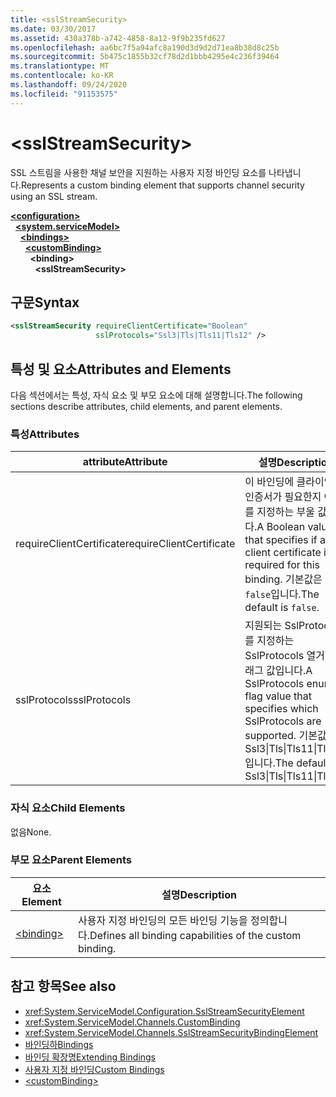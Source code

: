 ```yaml
---
title: <sslStreamSecurity>
ms.date: 03/30/2017
ms.assetid: 430a378b-a742-4858-8a12-9f9b235fd627
ms.openlocfilehash: aa6bc7f5a94afc8a190d3d9d2d71ea8b38d8c25b
ms.sourcegitcommit: 5b475c1855b32cf78d2d1bbb4295e4c236f39464
ms.translationtype: MT
ms.contentlocale: ko-KR
ms.lasthandoff: 09/24/2020
ms.locfileid: "91153575"
---
```

# \<sslStreamSecurity>

<span data-ttu-id="6e4f2-101">SSL 스트림을 사용한 채널 보안을 지원하는 사용자 지정 바인딩 요소를 나타냅니다.</span><span class="sxs-lookup"><span data-stu-id="6e4f2-101">Represents a custom binding element that supports channel security using an SSL stream.</span></span>  
  
[**\<configuration>**](../configuration-element.md)\
&nbsp;&nbsp;[**\<system.serviceModel>**](system-servicemodel.md)\
&nbsp;&nbsp;&nbsp;&nbsp;[**\<bindings>**](bindings.md)\
&nbsp;&nbsp;&nbsp;&nbsp;&nbsp;&nbsp;[**\<customBinding>**](custombinding.md)\
&nbsp;&nbsp;&nbsp;&nbsp;&nbsp;&nbsp;&nbsp;&nbsp;**\<binding>**\
&nbsp;&nbsp;&nbsp;&nbsp;&nbsp;&nbsp;&nbsp;&nbsp;&nbsp;&nbsp;**\<sslStreamSecurity>**  
  
## <a name="syntax"></a><span data-ttu-id="6e4f2-102">구문</span><span class="sxs-lookup"><span data-stu-id="6e4f2-102">Syntax</span></span>  
  
```xml  
<sslStreamSecurity requireClientCertificate="Boolean"
                   sslProtocols="Ssl3|Tls|Tls11|Tls12" />
```  
  
## <a name="attributes-and-elements"></a><span data-ttu-id="6e4f2-103">특성 및 요소</span><span class="sxs-lookup"><span data-stu-id="6e4f2-103">Attributes and Elements</span></span>  

 <span data-ttu-id="6e4f2-104">다음 섹션에서는 특성, 자식 요소 및 부모 요소에 대해 설명합니다.</span><span class="sxs-lookup"><span data-stu-id="6e4f2-104">The following sections describe attributes, child elements, and parent elements.</span></span>  
  
### <a name="attributes"></a><span data-ttu-id="6e4f2-105">특성</span><span class="sxs-lookup"><span data-stu-id="6e4f2-105">Attributes</span></span>  
  
|<span data-ttu-id="6e4f2-106">attribute</span><span class="sxs-lookup"><span data-stu-id="6e4f2-106">Attribute</span></span>|<span data-ttu-id="6e4f2-107">설명</span><span class="sxs-lookup"><span data-stu-id="6e4f2-107">Description</span></span>|  
|---------------|-----------------|  
|<span data-ttu-id="6e4f2-108">requireClientCertificate</span><span class="sxs-lookup"><span data-stu-id="6e4f2-108">requireClientCertificate</span></span>|<span data-ttu-id="6e4f2-109">이 바인딩에 클라이언트 인증서가 필요한지 여부를 지정하는 부울 값입니다.</span><span class="sxs-lookup"><span data-stu-id="6e4f2-109">A Boolean value that specifies if a client certificate is required for this binding.</span></span> <span data-ttu-id="6e4f2-110">기본값은 `false`입니다.</span><span class="sxs-lookup"><span data-stu-id="6e4f2-110">The default is `false`.</span></span>|  
|<span data-ttu-id="6e4f2-111">sslProtocols</span><span class="sxs-lookup"><span data-stu-id="6e4f2-111">sslProtocols</span></span>|<span data-ttu-id="6e4f2-112">지원되는 SslProtocols를 지정하는 SslProtocols 열거형 플래그 값입니다.</span><span class="sxs-lookup"><span data-stu-id="6e4f2-112">A SslProtocols enum flag value that specifies which SslProtocols are supported.</span></span> <span data-ttu-id="6e4f2-113">기본값은 Ssl3&#124;Tls&#124;Tls11&#124;Tls12입니다.</span><span class="sxs-lookup"><span data-stu-id="6e4f2-113">The default is Ssl3&#124;Tls&#124;Tls11&#124;Tls12.</span></span>|  
  
### <a name="child-elements"></a><span data-ttu-id="6e4f2-114">자식 요소</span><span class="sxs-lookup"><span data-stu-id="6e4f2-114">Child Elements</span></span>  

 <span data-ttu-id="6e4f2-115">없음</span><span class="sxs-lookup"><span data-stu-id="6e4f2-115">None.</span></span>  
  
### <a name="parent-elements"></a><span data-ttu-id="6e4f2-116">부모 요소</span><span class="sxs-lookup"><span data-stu-id="6e4f2-116">Parent Elements</span></span>  
  
|<span data-ttu-id="6e4f2-117">요소</span><span class="sxs-lookup"><span data-stu-id="6e4f2-117">Element</span></span>|<span data-ttu-id="6e4f2-118">설명</span><span class="sxs-lookup"><span data-stu-id="6e4f2-118">Description</span></span>|  
|-------------|-----------------|  
|[\<binding>](bindings.md)|<span data-ttu-id="6e4f2-119">사용자 지정 바인딩의 모든 바인딩 기능을 정의합니다.</span><span class="sxs-lookup"><span data-stu-id="6e4f2-119">Defines all binding capabilities of the custom binding.</span></span>|  
  
## <a name="see-also"></a><span data-ttu-id="6e4f2-120">참고 항목</span><span class="sxs-lookup"><span data-stu-id="6e4f2-120">See also</span></span>

- <xref:System.ServiceModel.Configuration.SslStreamSecurityElement>
- <xref:System.ServiceModel.Channels.CustomBinding>
- <xref:System.ServiceModel.Channels.SslStreamSecurityBindingElement>
- [<span data-ttu-id="6e4f2-121">바인딩하</span><span class="sxs-lookup"><span data-stu-id="6e4f2-121">Bindings</span></span>](../../../wcf/bindings.md)
- [<span data-ttu-id="6e4f2-122">바인딩 확장명</span><span class="sxs-lookup"><span data-stu-id="6e4f2-122">Extending Bindings</span></span>](../../../wcf/extending/extending-bindings.md)
- [<span data-ttu-id="6e4f2-123">사용자 지정 바인딩</span><span class="sxs-lookup"><span data-stu-id="6e4f2-123">Custom Bindings</span></span>](../../../wcf/extending/custom-bindings.md)
- [\<customBinding>](custombinding.md)
